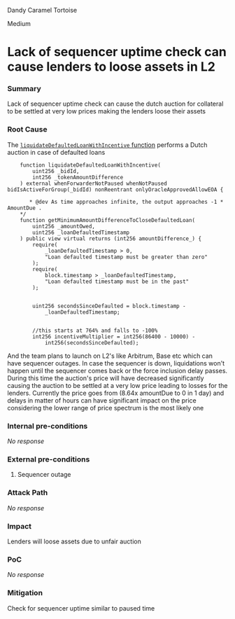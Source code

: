 Dandy Caramel Tortoise

Medium

# Lack of sequencer uptime check can cause lenders to loose assets in L2

### Summary

Lack of sequencer uptime check can cause the dutch auction for collateral to be settled at very low prices making the lenders loose their assets

### Root Cause

The [`liquidateDefaultedLoanWithIncentive` function](https://github.com/sherlock-audit/2024-11-teller-finance-update/blob/0c8535728f97d37a4052d2a25909d28db886a422/teller-protocol-v2-audit-2024/packages/contracts/contracts/LenderCommitmentForwarder/extensions/LenderCommitmentGroup/LenderCommitmentGroup_Smart.sol#L657-L660) performs a Dutch auction in case of defaulted loans
```solidity
    function liquidateDefaultedLoanWithIncentive(
        uint256 _bidId,
        int256 _tokenAmountDifference
    ) external whenForwarderNotPaused whenNotPaused bidIsActiveForGroup(_bidId) nonReentrant onlyOracleApprovedAllowEOA {
```

```solidity
       * @dev As time approaches infinite, the output approaches -1 * AmountDue .  
    */
    function getMinimumAmountDifferenceToCloseDefaultedLoan(
        uint256 _amountOwed,
        uint256 _loanDefaultedTimestamp
    ) public view virtual returns (int256 amountDifference_) {
        require(
            _loanDefaultedTimestamp > 0,
            "Loan defaulted timestamp must be greater than zero"
        );
        require(
            block.timestamp > _loanDefaultedTimestamp,
            "Loan defaulted timestamp must be in the past"
        );


        uint256 secondsSinceDefaulted = block.timestamp -
            _loanDefaultedTimestamp;


        //this starts at 764% and falls to -100% 
        int256 incentiveMultiplier = int256(86400 - 10000) -
            int256(secondsSinceDefaulted);

```

And the team plans to launch on L2's like Arbitrum, Base etc which can have sequencer outages. In case the sequencer is down, liquidations won't happen until the sequencer comes back or the force inclusion delay passes. During this time the auction's price will have decreased significantly causing the auction to be settled at a very low price leading to losses for the lenders. Currently the price goes from (8.64x amountDue to 0 in 1 day) and delays in matter of hours can have significant impact on the price considering the lower range of price spectrum is the most likely one

### Internal pre-conditions

_No response_

### External pre-conditions

1. Sequencer outage

### Attack Path

_No response_

### Impact

Lenders will loose assets due to unfair auction

### PoC

_No response_

### Mitigation

Check for sequencer uptime similar to paused time